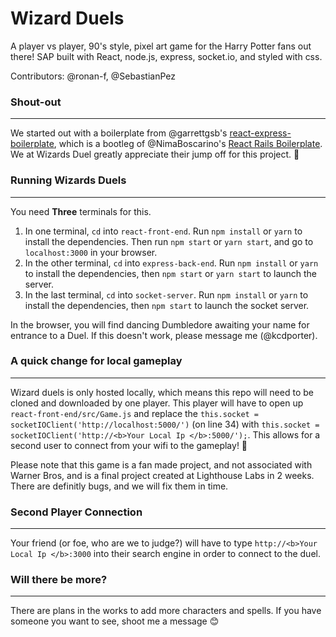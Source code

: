 # Wizard Duels
A player vs player, 90's style, pixel art game for the Harry Potter fans out there! SAP built with React, node.js, express, socket.io, and styled with css.

Contributors: @ronan-f, @SebastianPez



### **Shout-out**
-----------------
We started out with a boilerplate from @garrettgsb's [react-express-boilerplate](https://github.com/garrettgsb/react-express-boilerplate), which is a bootleg of @NimaBoscarino's [React Rails Boilerplate](https://github.com/NimaBoscarino/react-rails-boilerplate). We at Wizards Duel greatly appreciate their jump off for this project. 🙌


### Running Wizards Duels
-------------------------
You need **Three** terminals for this.
1. In one terminal, `cd` into `react-front-end`. Run `npm install` or `yarn` to install the dependencies. Then run `npm start` or `yarn start`, and go to `localhost:3000` in your browser.
2. In the other terminal, `cd` into `express-back-end`. Run `npm install` or `yarn` to install the dependencies, then `npm start` or `yarn start` to launch the server.
3. In the last terminal, `cd` into `socket-server`. Run `npm install` or `yarn` to install the dependencies, then `npm start` to launch the socket server.

In the browser, you will find dancing Dumbledore awaiting your name for entrance to a Duel.
If this doesn't work, please message me (@kcdporter).


### A quick change for local gameplay
--------------
Wizard duels is only hosted locally, which means this repo will need to be cloned and downloaded by one player. This player will have to open up `react-front-end/src/Game.js` and replace the `this.socket = socketIOClient('http://localhost:5000/')` (on line 34) with `this.socket = socketIOClient('http://<b>Your Local Ip </b>:5000/');`. This allows for a second user to connect from your wifi to the gameplay! 🤗

Please note that this game is a fan made project, and not associated with Warner Bros, and is a final project created at Lighthouse Labs in 2 weeks. There are definitly bugs, and we will fix them in time.


### Second Player Connection
-------
Your friend (or foe, who are we to judge?) will have to type `http://<b>Your Local Ip </b>:3000` into their search engine in order to connect to the duel.


### Will there be more?
-----
There are plans in the works to add more characters and spells. If you have someone you want to see, shoot me a message 😊
